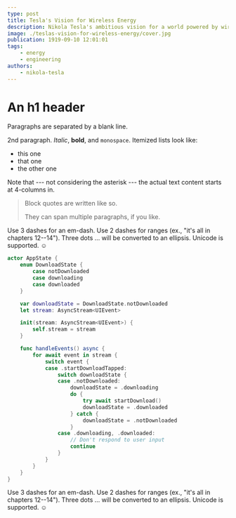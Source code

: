 ```yaml
---
type: post
title: Tesla's Vision for Wireless Energy
description: Nikola Tesla's ambitious vision for a world powered by wireless energy.
image: ./teslas-vision-for-wireless-energy/cover.jpg
publication: 1919-09-10 12:01:01
tags: 
    - energy
    - engineering
authors: 
    - nikola-tesla
---
```




# An h1 header

Paragraphs are separated by a blank line.

2nd paragraph. *Italic*, **bold**, and `monospace`. Itemized lists look like:

  * this one
  * that one
  * the other one

Note that --- not considering the asterisk --- the actual text content starts at 4-columns in.

> Block quotes are
> written like so.
>
> They can span multiple paragraphs,
> if you like.

Use 3 dashes for an em-dash. Use 2 dashes for ranges (ex., "it's all in chapters 12--14"). Three dots ... will be converted to an ellipsis. Unicode is supported. ☺

```swift
actor AppState {
    enum DownloadState {
        case notDownloaded
        case downloading
        case downloaded
    }

    var downloadState = DownloadState.notDownloaded
    let stream: AsyncStream<UIEvent>

    init(stream: AsyncStream<UIEvent>) {
        self.stream = stream
    }

    func handleEvents() async {
        for await event in stream {
            switch event {
            case .startDownloadTapped:
                switch downloadState {
                case .notDownloaded:
                    downloadState = .downloading
                    do {
                        try await startDownload()
                        downloadState = .downloaded
                    } catch {
                        downloadState = .notDownloaded
                    }
                case .downloading, .downloaded:
                    // Don't respond to user input
                    continue
                }
            }
        }
    }
}
```

Use 3 dashes for an em-dash. Use 2 dashes for ranges (ex., "it's all in chapters 12--14"). Three dots ... will be converted to an ellipsis. Unicode is supported. ☺
